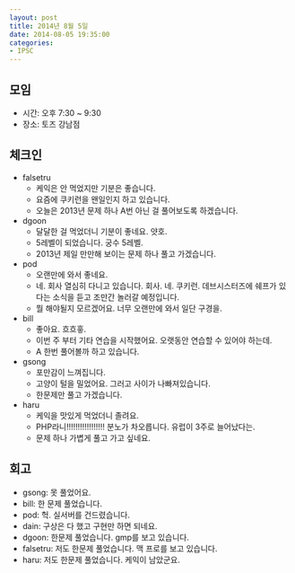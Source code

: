 ```yaml
---
layout: post
title: 2014년 8월 5일
date: 2014-08-05 19:35:00
categories:
- IPSC
---
```


## 모임

* 시간: 오후 7:30 ~ 9:30
* 장소: 토즈 강남점

## 체크인

* falsetru
    * 케익은 안 먹었지만 기분은 좋습니다.
    * 요즘에 쿠키런을 왠일인지 하고 있습니다.
    * 오늘은 2013년 문제 하나 A번 아닌 걸 풀어보도록 하겠습니다.
* dgoon
    * 달달한 걸 먹었더니 기분이 좋네요. 얏호.
    * 5레벨이 되었습니다. 궁수 5레벨.
    * 2013년 제일 만만해 보이는 문제 하나 풀고 가겠습니다.
* pod
    * 오랜만에 와서 좋네요.
    * 네. 회사 열심히 다니고 있습니다. 회사. 네. 쿠키런. 데브시스터즈에 쉐프가 있다는 소식을 듣고 조만간 놀러갈 예정입니다.
    * 뭘 해야될지 모르겠어요. 너무 오랜만에 와서 일단 구경을.
* bill
    * 좋아요. 흐흐흫.
    * 이번 주 부터 기타 연습을 시작했어요. 오랫동안 연습할 수 있어야 하는데.
    * A 한번 풀어볼까 하고 있습니다.
* gsong
    * 포만감이 느껴집니다.
    * 고양이 털을 밀었어요. 그러고 사이가 나빠져있습니다.
    * 한문제만 풀고 가겠습니다.
* haru
    * 케익을 맛있게 먹었더니 졸려요.
    * PHP라니!!!!!!!!!!!!!!!!! 분노가 차오릅니다. 유럽이 3주로 늘어났다는.
    * 문제 하나 가볍게 풀고 가고 싶네요.

## 회고

* gsong: 못 풀었어요.
* bill: 한 문제 풀었습니다.
* pod: 헉. 실서버를 건드렸습니다.
* dain: 구상은 다 했고 구현만 하면 되네요.
* dgoon: 한문제 풀었습니다. gmp를 보고 있습니다.
* falsetru: 저도 한문제 풀었습니다. 맥 프로를 보고 있습니다. 
* haru: 저도 한문제 풀었습니다. 케익이 남았군요.
